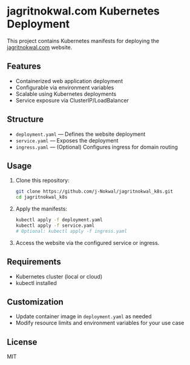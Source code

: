 # jagritnokwal.com Kubernetes Deployment

This project contains Kubernetes manifests for deploying the [jagritnokwal.com](https://jagritnokwal.com) website.

## Features

- Containerized web application deployment
- Configurable via environment variables
- Scalable using Kubernetes deployments
- Service exposure via ClusterIP/LoadBalancer

## Structure

- `deployment.yaml` — Defines the website deployment
- `service.yaml` — Exposes the deployment
- `ingress.yaml` — (Optional) Configures ingress for domain routing

## Usage

1. Clone this repository:
    ```bash
    git clone https://github.com/j-Nokwal/jagritnokwal_k8s.git
    cd jagritnokwal_k8s
    ```

2. Apply the manifests:
    ```bash
    kubectl apply -f deployment.yaml
    kubectl apply -f service.yaml
    # Optional: kubectl apply -f ingress.yaml
    ```

3. Access the website via the configured service or ingress.

## Requirements

- Kubernetes cluster (local or cloud)
- kubectl installed

## Customization

- Update container image in `deployment.yaml` as needed
- Modify resource limits and environment variables for your use case

## License

MIT